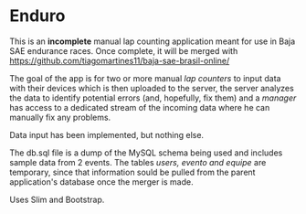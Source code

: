 # Enduro

This is an **incomplete** manual lap counting application meant for use in Baja SAE endurance races. Once complete, it will be merged with https://github.com/tiagomartines11/baja-sae-brasil-online/

The goal of the app is for two or more manual _lap counters_ to input data with their devices which is then uploaded to the server, the server analyzes the data to identify potential errors (and, hopefully, fix them) and a _manager_ has access to a dedicated stream of the incoming data where he can manually fix any problems.

Data input has been implemented, but nothing else.

The db.sql file is a dump of the MySQL schema being used and includes sample data from 2 events. The tables _users, evento and equipe_ are temporary, since that information sould be pulled from the parent application's database once the merger is made.

Uses Slim and Bootstrap.